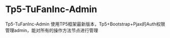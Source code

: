 # Tp5-TuFanInc-Admin
Tp5-TuFanInc-Admin
使用TP5框架最新版本，Tp5+Bootstrap+Pjax的Auth权限管理admin，能对所有的操作方法节点进行管理